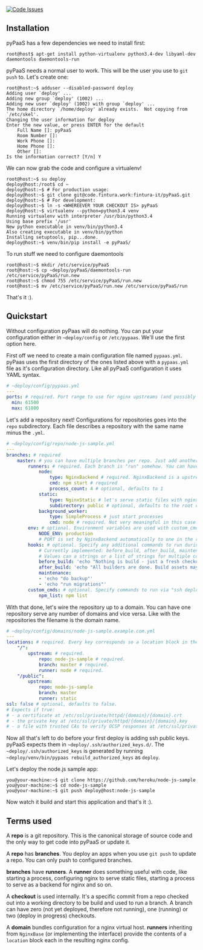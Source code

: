 [![Code Issues](http://www.quantifiedcode.com/api/v1/project/f78ad9da5ea04bbdbe5cf527efe2331e/badge.svg)](http://www.quantifiedcode.com/app/project/f78ad9da5ea04bbdbe5cf527efe2331e)

## Installation

pyPaaS has a few dependencies we need to install first:

```
root@host$ apt-get install python-virtualenv python3.4-dev libyaml-dev daemontools daemontools-run
```


pyPaaS needs a normal user to work. This will be the user you use to `git push` to. Let's create one:

```
root@host:~$ adduser --disabled-password deploy
Adding user `deploy' ...
Adding new group `deploy' (1002) ...
Adding new user `deploy' (1002) with group `deploy' ...
The home directory `/home/deploy' already exists.  Not copying from `/etc/skel'.
Changing the user information for deploy
Enter the new value, or press ENTER for the default
    Full Name []: pyPaaS
    Room Number []:
    Work Phone []:
    Home Phone []:
    Other []:
Is the information correct? [Y/n] Y
```

We can now grab the code and configure a virtualenv!

```
root@host:~$ su deploy
deploy@host:/root$ cd ~
deploy@host:~$ # For production usage:
deploy@host:~$ git clone git@code.fintura.work:fintura-it/pyPaaS.git
deploy@host:~$ # For development:
deploy@host:~$ ln -s <WHEREEVER YOUR CHECKOUT IS> pyPaaS
deploy@host:~$ virtualenv --python=python3.4 venv
Running virtualenv with interpreter /usr/bin/python3.4
Using base prefix '/usr'
New python executable in venv/bin/python3.4
Also creating executable in venv/bin/python
Installing setuptools, pip...done.
deploy@host:~$ venv/bin/pip install -e pyPaaS/
```

To run stuff we need to configure daemontools

```
root@host:~$ mkdir /etc/service/pyPaaS
root@host:~$ cp ~deploy/pyPaaS/daemontools-run /etc/service/pyPaaS/run.new
root@host:~$ chmod 755 /etc/service/pyPaaS/run.new
root@host:~$ mv /etc/service/pyPaaS/run.new /etc/service/pyPaaS/run
```

That's it :).

## Quickstart

Without configuration pyPaas will do nothing. You can put your configuration either in `~deploy/config` or `/etc/pypaas`. We'll use the first option here.

First off we need to create a main configuration file named `pypaas.yml`. pyPaas uses the first directory of the ones listed above with a `pypaas.yml` file as it's configuration directory. Like all pyPaaS configuration it uses YAML syntax.

```yaml
# ~deploy/config/pypaas.yml
---
ports: # required. Port range to use for nginx upstreams (and possibly more in the future)
  min: 61500
  max: 61800
```

Let's add a repository next! Configurations for repositories goes into the `repo` subdirectory. Each file describes a repository with the same name minus the `.yml`.

```yaml
# ~deploy/config/repo/node-js-sample.yml
---
branches: # required
    master: # you can have multiple branches per repo. Just add another key
        runners: # required. Each branch is "run" somehow. You can have as many runners as you want. The names are used to refer to them in the domain config (see further down).
            node:
                type: NginxBackend # required. NginxBackend is a upstream for nginx
                cmd: npm start # required
                process_count: 4 # optional, defaults to 1
            static:
                type: NginxStatic # let's serve static files with nginx
                subdirectory: public # optional, defaults to the root of the checkout
            background_worker:
                type: SimpleProcess # just start processes
                cmd: node # required. Not very meaningful in this case.
        env: # optional. Environment variables are used with custom_cmds, running processes in runners, during build, ...
            NODE_ENV: production
            # PORT is set by NginxBackend automatically to one in the range defined in the main configuration and differs per instance
        hooks: # optional. Specify any additional commands to run during the deploy process.
            # Currently implemented: before_build, after_build, maintenance
            # Values can a strings or a list of strings for multiple commands executed serially.
            before_build: 'echo "Nothing is build - just a fresh checkout is there. Verify signed tags?"'  # can be a string
            after_build: 'echo "All builders are done. Build assets maybe?"'
            maintenance:
            - 'echo "do backup"'
            - 'echo "run migrations"'
        custom_cmds: # optional. Specify commands to run via "ssh deploy@host custom_cmds <repo> <branch> <cmd>"
            npm_list: npm list
```

With that done, let's wire the repository up to a domain. You can have one repository serve any number of domains and vice versa. Like with the repositories the filename is the domain name.

```yaml
# ~deploy/config/domains/node-js-sample.example.com.yml
---
locations: # required. Every key corresponds so a location block in the nginx config.
    "/":
        upstream: # required.
            repo: node-js-sample # required.
            branch: master # required.
            runner: node # required.
    "/public":
        upstream:
            repo: node-js-sample
            branch: master
            runner: static
ssl: false # optional, defaults to false.
# Expects if true:
# - a certificate at /etc/ssl/private/httpd/{domain}/{domain}.crt
# - the private key at /etc/ssl/private/httpd/{domain}/{domain}.key
# - a file with trusted CAs to verify OCSP responses at /etc/ssl/private/httpd/{domain}/trusted_chain.crt
```

Now all that's left to do before your first deploy is adding ssh public keys. pyPaaS expects them in `~deploy/.ssh/authorized_keys.d/`. The `~deploy/.ssh/authorized_keys` is generated by running `~deploy/venv/bin/pypaas rebuild_authorized_keys` as `deploy`.

Let's deploy the node.js sample app:

```
you@your-machine:~$ git clone https://github.com/heroku/node-js-sample
you@your-machine:~$ cd node-js-sample
you@your-machine:~$ git push deploy@host:node-js-sample
```

Now watch it build and start this application and that's it :).

## Terms used

A **repo** is a git repository. This is the canonical storage of source code and the only way to get code into pyPaaS or update it.

A **repo** has **branches**. You deploy an apps when you use `git push` to update a repo. You can only push to configured branches.

**branches** have **runners**. A **runner** does something useful with code, like starting a process, configuring nginx to serve static files, starting a process to serve as a backend for nginx and so on.

A **checkout** is used internally. It's a specific commit from a repo checked out into a working directory to be build and used to run a branch. A branch can have zero (not yet deployed, therefore not running), one (running) or two (deploy in progress) checkouts.

A **domain** bundles configuration for a nginx virtual host. **runners** inheriting from `NginxBase` (or implementing the interface) provide the contents of a `location` block each in the resulting nginx config.
